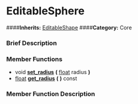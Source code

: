 #  EditableSphere  
####**Inherits:** [EditableShape](class_editableshape)
####**Category:** Core

###  Brief Description  


###  Member Functions 
  * void  **[set&#95;radius](#set_radius)**  **(** [float](class_float) radius  **)**
  * [float](class_float)  **[get&#95;radius](#get_radius)**  **(** **)** const

###  Member Function Description  
